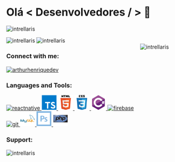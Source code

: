 <h1 align="left">Olá < Desenvolvedores / > 👋</h1>
<p align="left"> <img src="https://komarev.com/ghpvc/?username=intrellaris&label=Profile%20views&color=0e75b6&style=flat" alt="intrellaris" /> </p>

<div>
  <img height="180em" src="https://github-readme-stats.vercel.app/api?username=intrellaris&show_icons=true&locale=en" alt="intrellaris" />
  <img height="180em" src="https://github-readme-stats.vercel.app/api/top-langs?username=intrellaris&show_icons=true&locale=en&layout=compact" alt="intrellaris" />
</div>
  
<img align="right" height="148" width="148" src="https://i.imgur.com/3wozgVy.gif" alt="intrellaris" />

<h3 align="left">Connect with me:</h3>
<p align="left">
<a href="https://linkedin.com/in/arthurhenriquedev" target="blank"><img align="center" src="https://raw.githubusercontent.com/rahuldkjain/github-profile-readme-generator/master/src/images/icons/Social/linked-in-alt.svg" alt="arthurhenriquedev" height="30" width="40" /></a>
</p>

<h3 align="left">Languages and Tools:</h3>
<p align="left">
  <a href="https://reactnative.dev/" target="_blank">
    <img src="https://reactnative.dev/img/header_logo.svg" alt="reactnative" width="40" height="40"/>
  </a>
  <a href="https://www.typescriptlang.org/" target="_blank">
    <img src="https://raw.githubusercontent.com/devicons/devicon/master/icons/typescript/typescript-original.svg" alt="typescript" width="40" height="40"/>
  </a>
  <a href="https://www.w3.org/html/" target="_blank">
    <img src="https://raw.githubusercontent.com/devicons/devicon/master/icons/html5/html5-original-wordmark.svg" alt="html5" width="40" height="40"/>
  </a>
  <a href="https://www.w3schools.com/css/" target="_blank">
    <img src="https://raw.githubusercontent.com/devicons/devicon/master/icons/css3/css3-original-wordmark.svg" alt="css3" width="40" height="40"/>
  </a>
  <a href="https://www.w3schools.com/cs/" target="_blank">
    <img src="https://raw.githubusercontent.com/devicons/devicon/master/icons/csharp/csharp-original.svg" alt="csharp" width="40" height="40"/>
  </a>
  <a href="https://firebase.google.com/" target="_blank">
    <img src="https://www.vectorlogo.zone/logos/firebase/firebase-icon.svg" alt="firebase" width="40" height="40"/>
  </a>
  <a href="https://git-scm.com/" target="_blank">
    <img src="https://www.vectorlogo.zone/logos/git-scm/git-scm-icon.svg" alt="git" width="40" height="40"/>
  </a>
  <a href="https://www.mysql.com/" target="_blank">
    <img src="https://raw.githubusercontent.com/devicons/devicon/master/icons/mysql/mysql-original-wordmark.svg" alt="mysql" width="40" height="40"/>
  </a>
  <a href="https://www.photoshop.com/en" target="_blank">
    <img src="https://raw.githubusercontent.com/devicons/devicon/master/icons/photoshop/photoshop-line.svg" alt="photoshop" width="40" height="40"/>
  </a>
  <a href="https://www.php.net" target="_blank">
    <img src="https://raw.githubusercontent.com/devicons/devicon/master/icons/php/php-original.svg" alt="php" width="40" height="40"/>
  </a>
</p>

<h3 align="left">Support:</h3>
<p><a href="https://www.buymeacoffee.com/intrellaris"> <img align="left" src="https://cdn.buymeacoffee.com/buttons/v2/default-yellow.png" height="50" width="210" alt="intrellaris" /></a></p><br><br>
